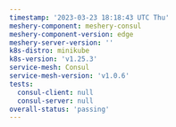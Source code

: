 ```yaml
---
timestamp: '2023-03-23 18:18:43 UTC Thu'
meshery-component: meshery-consul
meshery-component-version: edge
meshery-server-version: ''
k8s-distro: minikube
k8s-version: 'v1.25.3'
service-mesh: Consul
service-mesh-version: 'v1.0.6'
tests:
  consul-client: null
  consul-server: null
overall-status: 'passing'
---
```

